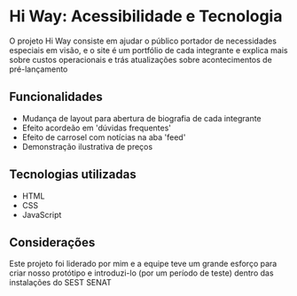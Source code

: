 # Hi Way: Acessibilidade e Tecnologia

O projeto Hi Way consiste em ajudar o público portador de necessidades especiais em visão, e o site é um portfólio de cada integrante e explica mais sobre custos operacionais e trás atualizações sobre acontecimentos de pré-lançamento

## Funcionalidades
- Mudança de layout para abertura de biografia de cada integrante
- Efeito acordeão em 'dúvidas frequentes'
- Efeito de carrosel com notícias na aba 'feed'
- Demonstração ilustrativa de preços

## Tecnologias utilizadas
- HTML
- CSS
- JavaScript

## Considerações
Este projeto foi liderado por mim e a equipe teve um grande esforço para criar nosso protótipo e introduzi-lo (por um período de teste) dentro das instalações do SEST SENAT
